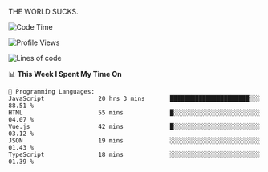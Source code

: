 THE WORLD SUCKS.

<!--START_SECTION:waka-->
![Code Time](http://img.shields.io/badge/Code%20Time-476%20hrs%2050%20mins-blue)

![Profile Views](http://img.shields.io/badge/Profile%20Views-0-blue)

![Lines of code](https://img.shields.io/badge/From%20Hello%20World%20I%27ve%20Written-2.1%20million%20lines%20of%20code-blue)

📊 **This Week I Spent My Time On** 

```text
💬 Programming Languages: 
JavaScript               20 hrs 3 mins       ██████████████████████░░░   88.51 % 
HTML                     55 mins             █░░░░░░░░░░░░░░░░░░░░░░░░   04.07 % 
Vue.js                   42 mins             █░░░░░░░░░░░░░░░░░░░░░░░░   03.12 % 
JSON                     19 mins             ░░░░░░░░░░░░░░░░░░░░░░░░░   01.43 % 
TypeScript               18 mins             ░░░░░░░░░░░░░░░░░░░░░░░░░   01.39 % 
```


<!--END_SECTION:waka-->
